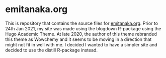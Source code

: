 
# emitanaka.org

This is repository that contains the source files for [emitanaka.org](https://emitanaka.org/). 
Prior to 24th Jan 2021, my site was made using the blogdown R-package using the Hugo Academic Theme. At late 2020, the author of this theme rebranded this theme as Wowchemy and it seems to be moving in a direction that might not fit in well with me. I decided I wanted to have a simpler site and decided to use the distill R-package instead. 

